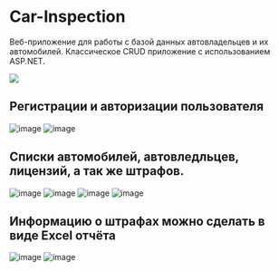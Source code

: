 # Car-Inspection
Веб-приложение для работы с базой данных автовладельцев и их автомобилей. Классическое CRUD приложение с использованием ASP.NET.

<img src="https://user-images.githubusercontent.com/54627640/195137862-2c30920e-11b6-4c89-ac8f-f9b56861a3fa.png">

## Регистрации и авторизации пользователя

![image](https://user-images.githubusercontent.com/54627640/195139864-9d546470-d2ac-4ded-8137-daf4acaec4eb.png)
![image](https://user-images.githubusercontent.com/54627640/195139843-da2d42d8-3106-42a4-b542-444ae42944cc.png)

## Списки автомобилей, автовледльцев, лицензий, а так же штрафов.

![image](https://user-images.githubusercontent.com/54627640/195140306-3b236932-df83-4590-bcdd-f8c33f6cfbc8.png)
![image](https://user-images.githubusercontent.com/54627640/195140554-b5aa7b80-9605-4c98-92e3-44fd59f600c6.png)
![image](https://user-images.githubusercontent.com/54627640/195140706-6a3eea35-1900-441c-974b-1476a0ead085.png)
![image](https://user-images.githubusercontent.com/54627640/195140992-c9224d8b-90e4-4155-ae08-e09adf5866f0.png)

## Информацию о штрафах можно сделать в виде Excel отчёта

![image](https://user-images.githubusercontent.com/54627640/195144526-6b21a83e-3c41-4d11-b06c-e0ebf82c7c49.png)
![image](https://user-images.githubusercontent.com/54627640/195142367-ff192f57-d931-4003-b2dd-652e5fb3e867.png)


